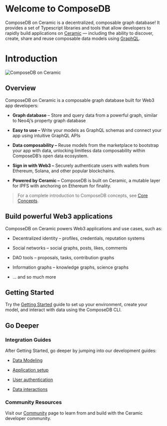 
# Welcome to ComposeDB
ComposeDB on Ceramic is a decentralized, composable graph database! It provides a set of Typescript libraries and tools that allow developers to rapidly build applications on [Ceramic](https://ceramic.network/) — including the ability to discover, create, share and reuse composable data models using [GraphQL](https://www.graphql.org/).

 
# Introduction
![ComposeDB on Ceramic](https://s3.us-west-2.amazonaws.com/secure.notion-static.com/4a148100-a682-442a-b57d-9e2d1c9d78fb/Screen_Shot_2022-11-14_at_10.00.08_AM.png?X-Amz-Algorithm=AWS4-HMAC-SHA256&X-Amz-Content-Sha256=UNSIGNED-PAYLOAD&X-Amz-Credential=AKIAT73L2G45EIPT3X45/20221202/us-west-2/s3/aws4_request&X-Amz-Date=20221202T203023Z&X-Amz-Expires=86400&X-Amz-Signature=0a2d67dac0258ae38b8ff043b5f7500026607d5c01a3eaafbe7d713c93d25239&X-Amz-SignedHeaders=host&response-content-disposition=filename=%22Screen%2520Shot%25202022-11-14%2520at%252010.00.08%2520AM.png%22&x-id=GetObject)

## Overview
ComposeDB on Ceramic is a composable graph database built for Web3 app developers:

-  **Graph database** – Store and query data from a powerful graph, similar to Neo4j’s property graph database

-  **Easy to use –** Write your models as GraphQL schemas and connect your app using intuitive GraphQL APIs

-  **Data composability –** Reuse models from the marketplace to bootstrap your app with data, unlocking limitless data composability within ComposeDB’s open data ecosystem.

-  **Sign in with Web3 –** Securely authenticate users with wallets from Ethereum, Solana, and other popular blockchains.

-  **Powered by Ceramic –** ComposeDB is built on Ceramic, a mutable layer for IPFS with anchoring on Ethereum for finality.

> For a complete introduction to ComposeDB concepts, see [Core Concepts](https://www.notion.so/Core-Concepts-811ccc061e6046449fe01edd8e0dd270).

>

## Build powerful Web3 applications
ComposeDB on Ceramic powers Web3 applications and use cases, such as:

- Decentralized identity – profiles, credentials, reputation systems

- Social networks – social graphs, posts, likes, comments

- DAO tools – proposals, tasks, contribution graphs

- Information graphs – knowledge graphs, science graphs

- … and so much more


## Getting Started
Try the [Getting Started](https://www.notion.so/Getting-Started-3ce30d60e74c40f59f26325d70b6b57d) guide to set up your environment, create your model, and interact with data using the ComposeDB CLI.
  

## Go Deeper
### Integration Guides
After Getting Started, go deeper by jumping into our development guides:

- [Data Modeling](https://www.notion.so/Data-Modeling-2599a8a3f4bd47d29c4898780a80f9cd)

- [Application setup](https://www.notion.so/Application-setup-4ba61ae9757f4fbf9769aff4e95d1b93)

- [User authentication](https://www.notion.so/User-authentication-298ad2839e02449caed1e39a9dd6b045)

- [Data interactions](https://www.notion.so/Data-interactions-249a50eba41341e8954511175f468fa2)

  
### Community Resources
Visit our [Community](https://www.notion.so/Community-9ba0da1588154758acd6813657fb13a4) page to learn from and build with the Ceramic developer community.